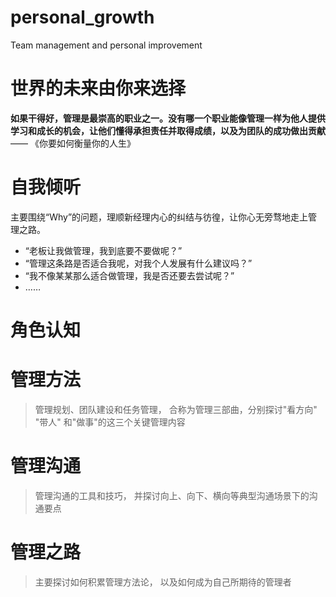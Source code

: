 <!--
 * @Author: your name
 * @Date: 2021-11-23 11:07:09
 * @LastEditTime: 2022-05-06 16:01:33
 * @LastEditors: zhaokang zhaokang1@xiaomi.com
 * @Description: 打开koroFileHeader查看配置 进行设置: https://github.com/OBKoro1/koro1FileHeader/wiki/%E9%85%8D%E7%BD%AE
 * @FilePath: /personal_growth/README.md
-->
# personal_growth
Team management and personal improvement

# 世界的未来由你来选择

<b> 如果干得好，管理是最崇高的职业之一。没有哪一个职业能像管理一样为他人提供学习和成长的机会，让他们懂得承担责任并取得成绩，以及为团队的成功做出贡献 </b> —— 《你要如何衡量你的人生》

# 自我倾听
主要围绕“Why”的问题，理顺新经理内心的纠结与彷徨，让你心无旁骛地走上管理之路。

- “老板让我做管理，我到底要不要做呢？”
- “管理这条路是否适合我呢，对我个人发展有什么建议吗？”
- “我不像某某那么适合做管理，我是否还要去尝试呢？”
- ……

# 角色认知

# 管理方法
> 管理规划、团队建设和任务管理， 合称为管理三部曲，分别探讨"看方向" "带人" 和"做事"的这三个关键管理内容

# 管理沟通
> 管理沟通的工具和技巧， 并探讨向上、向下、横向等典型沟通场景下的沟通要点

# 管理之路
> 主要探讨如何积累管理方法论， 以及如何成为自己所期待的管理者

